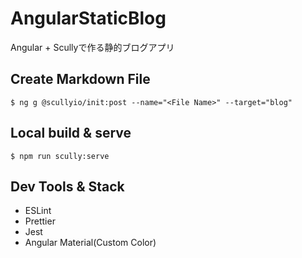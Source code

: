# AngularStaticBlog

Angular + Scullyで作る静的ブログアプリ

## Create Markdown File

```shell script
$ ng g @scullyio/init:post --name="<File Name>" --target="blog"
```

## Local build & serve

```shell script
$ npm run scully:serve
```

## Dev Tools & Stack
- ESLint
- Prettier
- Jest
- Angular Material(Custom Color)
